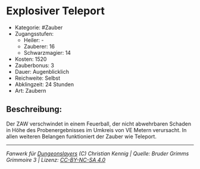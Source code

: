 # Explosiver Teleport

- Kategorie: #Zauber
- Zugangsstufen:
  - Heiler: -
  - Zauberer: 16
  - Schwarzmagier: 14
- Kosten: 1520
- Zauberbonus: 3
- Dauer: Augenblicklich
- Reichweite: Selbst
- Abklingzeit: 24 Stunden
- Art: Zaubern

## Beschreibung:

Der ZAW verschwindet in einem Feuerball, der nicht abwehrbaren Schaden in Höhe des Probenergebnisses im Umkreis von VE Metern verursacht. In allen weiteren Belangen funktioniert der Zauber wie Teleport.

---

_Fanwerk für [Dungeonslayers](https://www.dungeonslayers.net/) (C) Christian Kennig | Quelle: Bruder Grimms Grimmoire 3 | Lizenz: [CC-BY-NC-SA 4.0](https://creativecommons.org/licenses/by-nc-sa/4.0/deed.de)_
